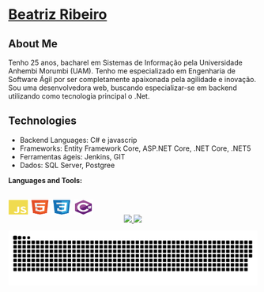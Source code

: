  # <a href="https://www.linkedin.com/in/mbeatrizribeiro/">Beatriz Ribeiro</a>
 
## About Me
Tenho 25 anos, bacharel em Sistemas de Informação pela Universidade Anhembi Morumbi (UAM). Tenho me especializado em Engenharia de Software Ágil por ser completamente apaixonada pela agilidade e inovação.
<br>
Sou uma desenvolvedora web, buscando especializar-se em backend utilizando como tecnologia principal o .Net.

## Technologies
- Backend Languages: C# e javascrip
- Frameworks: Entity Framework Core, ASP.NET Core, .NET Core, .NET5
- Ferramentas ágeis: Jenkins, GIT
- Dados: SQL Server, Postgree

**Languages and Tools:**  
<div style="display: inline_block"><br>
  <img align="center" alt="Rafa-Js" height="30" width="40" src="https://raw.githubusercontent.com/devicons/devicon/master/icons/javascript/javascript-plain.svg">
  <img align="center" alt="Rafa-HTML" height="30" width="40" src="https://raw.githubusercontent.com/devicons/devicon/master/icons/html5/html5-original.svg">
  <img align="center" alt="Rafa-CSS" height="30" width="40" src="https://raw.githubusercontent.com/devicons/devicon/master/icons/css3/css3-original.svg">
  <img align="center" alt="Rafa-Csharp" height="30" width="40" src="https://raw.githubusercontent.com/devicons/devicon/master/icons/csharp/csharp-original.svg">
</div>

<div align="center">
  <a href="https://github.com/mbeatrizribeiro">
  <img height="180em" src="https://github-readme-stats.vercel.app/api?username=mbeatrizribeiro&show_icons=true&theme=radical&include_all_commits=true&count_private=true"/>
  <img height="180em" src="https://github-readme-stats.vercel.app/api/top-langs/?username=mbeatrizribeiro&layout=compact&langs_count=7&theme=dracula"/>
</div>
  

  
   ![Snake animation](https://github.com/mbeatrizribeiro/mbeatrizribeiro/blob/output/github-contribution-grid-snake.svg)
  

